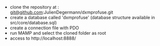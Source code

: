 - clone the repository at : git@github.com:JulienDegermann/dxmprofuse.git
- create a database called 'dxmprofuse' (database structure available in src/core/database.sql)
- create a connection file with PDO
- run MAMP and select the cloned folder as root
- access to http://localhost:8888/